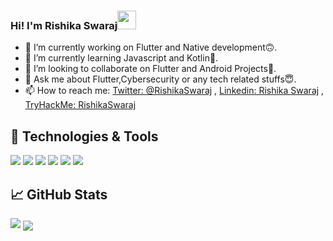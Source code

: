 ### Hi! I'm Rishika Swaraj<img src="https://raw.githubusercontent.com/MartinHeinz/MartinHeinz/master/wave.gif" width="30px">
- 🔭 I’m currently working on Flutter and Native development🙃.
- 🌱 I’m currently learning Javascript and Kotlin💖.
- 👯 I’m looking to collaborate on  Flutter and Android Projects🙂.
- 💬 Ask me about Flutter,Cybersecurity or any tech related stuffs😇.
- 📫 How to reach me: [Twitter: @RishikaSwaraj](https://twitter.com/RishikaSwaraj?s=09) , [Linkedin: Rishika Swaraj](https://www.linkedin.com/in/rishika-swaraj-0755561a2) , [TryHackMe: RishikaSwaraj](https://tryhackme.com/p/RishikaSwaraj)

## 🔧 Technologies & Tools
![](https://img.shields.io/badge/OS-Linux-informational?style=flat&logo=linux&logoColor=white&color=2bbc8a)
![](https://img.shields.io/badge/Editor-IntelliJ_IDEA-informational?style=flat&logo=intellij-idea&logoColor=white&color=2bbc8a)
![](https://img.shields.io/badge/Code-Python-informational?style=flat&logo=python&logoColor=white&color=2bbc8a)
![](https://img.shields.io/badge/Code-JavaScript-informational?style=flat&logo=javascript&logoColor=white&color=2bbc8a)
![](https://img.shields.io/badge/Shell-Bash-informational?style=flat&logo=gnu-bash&logoColor=white&color=2bbc8a)
![](https://img.shields.io/badge/Tools-SQL-informational?style=flat&logo=postgresql&logoColor=white&color=2bbc8a)

<script src="https://tryhackme.com/badge/213856"></script>
## &#x1f4c8; GitHub Stats
<img src= "https://github-readme-stats.vercel.app/api?username=risacker&&show_icons=true&title_color=ffffff&icon_color=bb2acf&text_color=daf7dc&bg_color=151515">

<a href="https://github.com/risacker/risacker">
  <img align="center" src="https://github-readme-stats.vercel.app/api/top-langs/?username=risacker&hide=java,html,tex&title_color=ffffff&text_color=c9cacc&icon_color=2bbc8a&bg_color=1d1f21&langs_count=3" />

